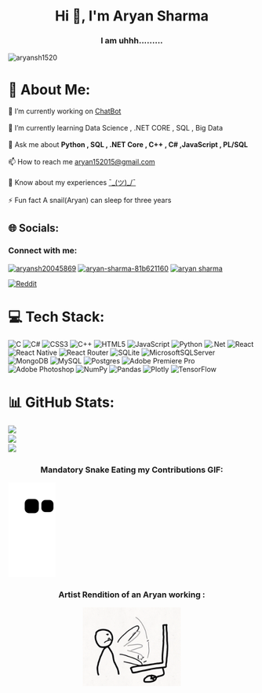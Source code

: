 <h1 align="center">Hi 👋, I'm Aryan Sharma</h1>
<h3 align="center">I am uhhh.........</h3>


<p align="left"> <img src="https://komarev.com/ghpvc/?username=aryansh1520&label=Profile%20views&color=0e75b6&style=flat" alt="aryansh1520" /> </p>

# 💫 About Me:



🔭 I’m currently working on [ChatBot](https://github.com/Aryansh1520/chattbot.git)<br><br> 🌱 I’m currently learning Data Science , .NET CORE , SQL , Big Data<br><br> 💬 Ask me about **Python , SQL , .NET Core , C++ , C# ,JavaScript , PL/SQL**<br><br> 📫 How to reach me aryan152015@gmail.com<br><br> 📄 Know about my experiences [¯\_(ツ)_/¯](¯\_(ツ)_/¯)<br><br> ⚡ Fun fact A snail(Aryan) can sleep for three years


## 🌐 Socials:
<h3 align="left">Connect with me:</h3>
<p align="left">
<a href="https://twitter.com/aryansh20045869" target="blank"><img align="center" src="https://raw.githubusercontent.com/rahuldkjain/github-profile-readme-generator/master/src/images/icons/Social/twitter.svg" alt="aryansh20045869" height="30" width="40" /></a>
<a href="https://linkedin.com/in/aryan-sharma-81b621160" target="blank"><img align="center" src="https://raw.githubusercontent.com/rahuldkjain/github-profile-readme-generator/master/src/images/icons/Social/linked-in-alt.svg" alt="aryan-sharma-81b621160" height="30" width="40" /></a>
<a href="https://fb.com/aryan sharma" target="blank"><img align="center" src="https://raw.githubusercontent.com/rahuldkjain/github-profile-readme-generator/master/src/images/icons/Social/facebook.svg" alt="aryan sharma" height="30" width="40" /></a>
</p>

[![Reddit](https://img.shields.io/badge/Reddit-%23FF4500.svg?logo=Reddit&logoColor=white)](https://reddit.com/user/aryansh1520) 
# 💻 Tech Stack:
![C](https://img.shields.io/badge/c-%2300599C.svg?style=for-the-badge&logo=c&logoColor=white) ![C#](https://img.shields.io/badge/c%23-%23239120.svg?style=for-the-badge&logo=c-sharp&logoColor=white) ![CSS3](https://img.shields.io/badge/css3-%231572B6.svg?style=for-the-badge&logo=css3&logoColor=white) ![C++](https://img.shields.io/badge/c++-%2300599C.svg?style=for-the-badge&logo=c%2B%2B&logoColor=white) ![HTML5](https://img.shields.io/badge/html5-%23E34F26.svg?style=for-the-badge&logo=html5&logoColor=white) ![JavaScript](https://img.shields.io/badge/javascript-%23323330.svg?style=for-the-badge&logo=javascript&logoColor=%23F7DF1E) ![Python](https://img.shields.io/badge/python-3670A0?style=for-the-badge&logo=python&logoColor=ffdd54) ![.Net](https://img.shields.io/badge/.NET-5C2D91?style=for-the-badge&logo=.net&logoColor=white) ![React](https://img.shields.io/badge/react-%2320232a.svg?style=for-the-badge&logo=react&logoColor=%2361DAFB) ![React Native](https://img.shields.io/badge/react_native-%2320232a.svg?style=for-the-badge&logo=react&logoColor=%2361DAFB) ![React Router](https://img.shields.io/badge/React_Router-CA4245?style=for-the-badge&logo=react-router&logoColor=white) ![SQLite](https://img.shields.io/badge/sqlite-%2307405e.svg?style=for-the-badge&logo=sqlite&logoColor=white) ![MicrosoftSQLServer](https://img.shields.io/badge/Microsoft%20SQL%20Sever-CC2927?style=for-the-badge&logo=microsoft%20sql%20server&logoColor=white) ![MongoDB](https://img.shields.io/badge/MongoDB-%234ea94b.svg?style=for-the-badge&logo=mongodb&logoColor=white) ![MySQL](https://img.shields.io/badge/mysql-%2300f.svg?style=for-the-badge&logo=mysql&logoColor=white) ![Postgres](https://img.shields.io/badge/postgres-%23316192.svg?style=for-the-badge&logo=postgresql&logoColor=white) ![Adobe Premiere Pro](https://img.shields.io/badge/Adobe%20Premiere%20Pro-9999FF.svg?style=for-the-badge&logo=Adobe%20Premiere%20Pro&logoColor=white) ![Adobe Photoshop](https://img.shields.io/badge/adobephotoshop-%2331A8FF.svg?style=for-the-badge&logo=adobephotoshop&logoColor=white) ![NumPy](https://img.shields.io/badge/numpy-%23013243.svg?style=for-the-badge&logo=numpy&logoColor=white) ![Pandas](https://img.shields.io/badge/pandas-%23150458.svg?style=for-the-badge&logo=pandas&logoColor=white) ![Plotly](https://img.shields.io/badge/Plotly-%233F4F75.svg?style=for-the-badge&logo=plotly&logoColor=white) ![TensorFlow](https://img.shields.io/badge/TensorFlow-%23FF6F00.svg?style=for-the-badge&logo=TensorFlow&logoColor=white)
# 📊 GitHub Stats:
![](https://github-readme-stats.vercel.app/api?username=Aryansh1520&theme=dark&hide_border=false&include_all_commits=false&count_private=false)<br/>
![](https://github-readme-streak-stats.herokuapp.com/?user=Aryansh1520&theme=dark&hide_border=false)<br/>
![](https://github-readme-stats.vercel.app/api/top-langs/?username=Aryansh1520&theme=dark&hide_border=false&include_all_commits=false&count_private=false&layout=compact)
<h3 align="center">Mandatory Snake Eating my Contributions GIF:</h3>

![Snake animation](https://github.com/Aryansh1520/aryansh1520/blob/output/github-contribution-grid-snake.svg)

<h3 align="center">Artist Rendition of an Aryan working :</h3>

<p align="center">
  <img src="https://github.com/Aryansh1520/aryansh1520/blob/main/pc-banging.gif" alt="animated" width="200" height="160" />
</p>
